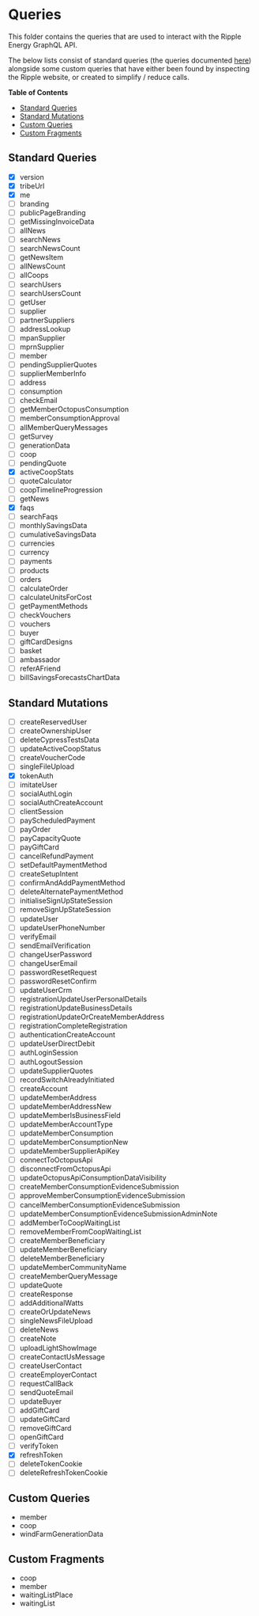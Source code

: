 # Queries

This folder contains the queries that are used to interact with the Ripple Energy GraphQL API.

The below lists consist of standard queries (the queries documented [here](https://rippleenergy.com/graphql)) alongside some custom queries that have either been found by inspecting the Ripple website, or created to simplify / reduce calls. 

**Table of Contents**

 - [Standard Queries](#standard-queries)  
 - [Standard Mutations](#standard-mutations)
 - [Custom Queries](#custom-queries)
 - [Custom Fragments](#custom-fragments)

## Standard Queries

 - [x] version
 - [x] tribeUrl
 - [x] me
 - [ ] branding
 - [ ] publicPageBranding
 - [ ] getMissingInvoiceData
 - [ ] allNews
 - [ ] searchNews
 - [ ] searchNewsCount
 - [ ] getNewsItem
 - [ ] allNewsCount
 - [ ] allCoops
 - [ ] searchUsers
 - [ ] searchUsersCount
 - [ ] getUser
 - [ ] supplier
 - [ ] partnerSuppliers
 - [ ] addressLookup
 - [ ] mpanSupplier
 - [ ] mprnSupplier
 - [ ] member
 - [ ] pendingSupplierQuotes
 - [ ] supplierMemberInfo
 - [ ] address
 - [ ] consumption
 - [ ] checkEmail
 - [ ] getMemberOctopusConsumption
 - [ ] memberConsumptionApproval
 - [ ] allMemberQueryMessages
 - [ ] getSurvey
 - [ ] generationData
 - [ ] coop
 - [ ] pendingQuote
 - [x] activeCoopStats
 - [ ] quoteCalculator
 - [ ] coopTimelineProgression
 - [ ] getNews
 - [x] faqs
 - [ ] searchFaqs
 - [ ] monthlySavingsData
 - [ ] cumulativeSavingsData
 - [ ] currencies
 - [ ] currency
 - [ ] payments
 - [ ] products
 - [ ] orders
 - [ ] calculateOrder
 - [ ] calculateUnitsForCost
 - [ ] getPaymentMethods
 - [ ] checkVouchers
 - [ ] vouchers
 - [ ] buyer
 - [ ] giftCardDesigns
 - [ ] basket
 - [ ] ambassador
 - [ ] referAFriend
 - [ ] billSavingsForecastsChartData

## Standard Mutations

 - [ ] createReservedUser
 - [ ] createOwnershipUser
 - [ ] deleteCypressTestsData
 - [ ] updateActiveCoopStatus
 - [ ] createVoucherCode
 - [ ] singleFileUpload
 - [x] tokenAuth
 - [ ] imitateUser
 - [ ] socialAuthLogin
 - [ ] socialAuthCreateAccount
 - [ ] clientSession
 - [ ] payScheduledPayment
 - [ ] payOrder
 - [ ] payCapacityQuote
 - [ ] payGiftCard
 - [ ] cancelRefundPayment
 - [ ] setDefaultPaymentMethod
 - [ ] createSetupIntent
 - [ ] confirmAndAddPaymentMethod
 - [ ] deleteAlternatePaymentMethod
 - [ ] initialiseSignUpStateSession
 - [ ] removeSignUpStateSession
 - [ ] updateUser
 - [ ] updateUserPhoneNumber
 - [ ] verifyEmail
 - [ ] sendEmailVerification
 - [ ] changeUserPassword
 - [ ] changeUserEmail
 - [ ] passwordResetRequest
 - [ ] passwordResetConfirm
 - [ ] updateUserCrm
 - [ ] registrationUpdateUserPersonalDetails
 - [ ] registrationUpdateBusinessDetails
 - [ ] registrationUpdateOrCreateMemberAddress
 - [ ] registrationCompleteRegistration
 - [ ] authenticationCreateAccount
 - [ ] updateUserDirectDebit
 - [ ] authLoginSession
 - [ ] authLogoutSession
 - [ ] updateSupplierQuotes
 - [ ] recordSwitchAlreadyInitiated
 - [ ] createAccount
 - [ ] updateMemberAddress
 - [ ] updateMemberAddressNew
 - [ ] updateMemberIsBusinessField
 - [ ] updateMemberAccountType
 - [ ] updateMemberConsumption
 - [ ] updateMemberConsumptionNew
 - [ ] updateMemberSupplierApiKey
 - [ ] connectToOctopusApi
 - [ ] disconnectFromOctopusApi
 - [ ] updateOctopusApiConsumptionDataVisibility
 - [ ] createMemberConsumptionEvidenceSubmission
 - [ ] approveMemberConsumptionEvidenceSubmission
 - [ ] cancelMemberConsumptionEvidenceSubmission
 - [ ] updateMemberConsumptionEvidenceSubmissionAdminNote
 - [ ] addMemberToCoopWaitingList
 - [ ] removeMemberFromCoopWaitingList
 - [ ] createMemberBeneficiary
 - [ ] updateMemberBeneficiary
 - [ ] deleteMemberBeneficiary
 - [ ] updateMemberCommunityName
 - [ ] createMemberQueryMessage
 - [ ] updateQuote
 - [ ] createResponse
 - [ ] addAdditionalWatts
 - [ ] createOrUpdateNews
 - [ ] singleNewsFileUpload
 - [ ] deleteNews
 - [ ] createNote
 - [ ] uploadLightShowImage
 - [ ] createContactUsMessage
 - [ ] createUserContact
 - [ ] createEmployerContact
 - [ ] requestCallBack
 - [ ] sendQuoteEmail
 - [ ] updateBuyer
 - [ ] addGiftCard
 - [ ] updateGiftCard
 - [ ] removeGiftCard
 - [ ] openGiftCard
 - [ ] verifyToken
 - [x] refreshToken
 - [ ] deleteTokenCookie
 - [ ] deleteRefreshTokenCookie

## Custom Queries

 - member
 - coop
 - windFarmGenerationData

## Custom Fragments

 - coop
 - member
 - waitingListPlace
 - waitingList
